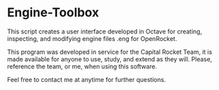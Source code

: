 # Engine-Toolbox

This script creates a user interface developed in Octave for creating, inspecting, and modifying engine files .eng for OpenRocket.

This program was developed in service for the Capital Rocket Team, it is made available for anyone to use, study, and extend as they will. Please, reference the team, or me, when using this software.

Feel free to contact me at anytime for further questions.

